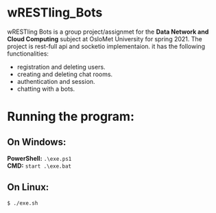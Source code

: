 # wRESTling_Bots
wRESTling Bots is a group project/assignmet for the **Data Network and Cloud Computing** subject at OsloMet University for spring 2021. 
The project is rest-full api and socketio implementaion. it has the following functionalities: 
- registration and deleting users.
- creating and deleting chat rooms.
- authentication and session.
- chatting with a bots.


# Running the program:
## On Windows:

  **PowerShell:** `.\exe.ps1`<br>
  **CMD:** `start .\exe.bat`

## On Linux:
`$ ./exe.sh`
